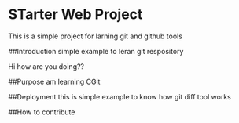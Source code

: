 # STarter Web Project

This is a simple project for larning git and github tools

##Introduction
simple example to leran git respository

Hi how are you doing??

##Purpose
am learning CGit

##Deployment
this is simple example to know how git diff tool works

##How to contribute
